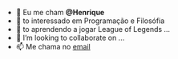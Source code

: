 - 👋 Eu me cham **@Henrique**
- 👀 to interessado em  Programação e Filosófia
- 🌱 to aprendendo a jogar League of Legends ...
- 💞️ I’m looking to collaborate on ...
- 📫 Me chama no [email](azevdo.henrique@escola.pr.gov.br)

<!---
BatataAngolana/BatataAngolana is a ✨ special ✨ repository because its `README.md` (this file) appears on your GitHub profile.
You can click the Preview link to take a look at your changes.
--->
